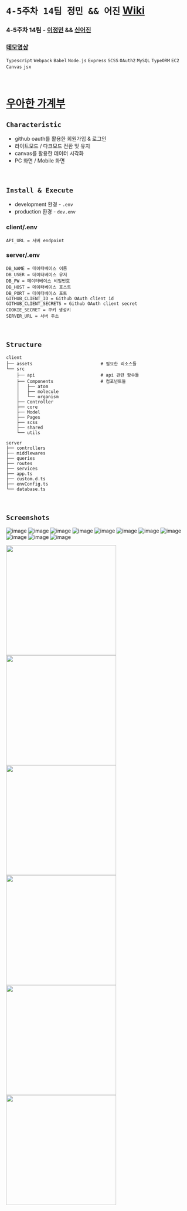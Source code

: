 # `4-5주차 14팀 정민 && 어진` [Wiki](https://github.com/woowa-techcamp-2021/cashbook-14/wiki)

### 4-5주차 14팀 - [이정민](https://github.com/danmin20) && [신어진](https://github.com/ondal1997)
### [데모영상]()
`Typescript` `Webpack` `Babel` `Node.js` `Express` `SCSS` `OAuth2` `MySQL` `TypeORM` `EC2` `Canvas` `jsx`

<br/>

# [우아한 가계부](http://3.36.99.206:3000/)

## `Characteristic`

- github oauth를 활용한 회원가입 & 로그인
- 라이트모드 / 다크모드 전환 및 유지
- canvas를 활용한 데이터 시각화
- PC 화면 / Mobile 화면 

<br/>

## `Install & Execute`

- development 환경 - `.env`
- production 환경 - `dev.env`

### client/.env
```
API_URL = 서버 endpoint
```

### server/.env
```
DB_NAME = 데이터베이스 이름
DB_USER = 데이터베이스 유저
DB_PW = 떼이터베이스 비밀번호
DB_HOST = 데이터베이스 호스트
DB_PORT = 데이터베이스 포트
GITHUB_CLIENT_ID = Github OAuth client id
GITHUB_CLIENT_SECRETS = Github OAuth client secret
COOKIE_SECRET = 쿠키 생성키
SERVER_URL = 서버 주소
```

<br/>

## `Structure`

```
client
├── assets                          # 필요한 리소스들
└── src
    ├── api                         # api 관련 함수들
    ├── Components                  # 컴포넌트들
    │   ├── atom
    │   ├── molecule
    │   └── organism
    ├── Controller     
    ├── core                        
    ├── Model                
    ├── Pages                   
    ├── scss
    ├── shared
    └── utils

server
├── controllers
├── middlewares                  
├── queries
├── routes
├── services
├── app.ts
├── custom.d.ts
├── envConfig.ts
└── database.ts
```

<br/>

## `Screenshots`

![image](https://user-images.githubusercontent.com/50590192/128396728-7e4376e2-ad0d-4876-84db-0b47c193fcb5.png)
![image](https://user-images.githubusercontent.com/50590192/128396740-2b3374d5-1bf0-4473-a29b-9f4629c1bd76.png)
![image](https://user-images.githubusercontent.com/50590192/128396792-81646f63-052f-44df-b88a-5f331802726a.png)
![image](https://user-images.githubusercontent.com/50590192/128396824-d0fef9d9-831a-419c-9135-0f6e3fcaa682.png)
![image](https://user-images.githubusercontent.com/50590192/128396846-3b95fd1e-1f88-4f65-8230-2b91a1751977.png)
![image](https://user-images.githubusercontent.com/50590192/128396863-871f46a6-0477-43d0-b132-871a75273fbe.png)
![image](https://user-images.githubusercontent.com/50590192/128396881-495e4105-86ab-4f17-b4e3-ccce9de5f888.png)
![image](https://user-images.githubusercontent.com/50590192/128396894-f2896c0a-2d8d-4ef0-be8b-711f88c12991.png)
![image](https://user-images.githubusercontent.com/50590192/128396910-818ea1f9-f6d7-48a0-bc32-515aa7e28a02.png)
![image](https://user-images.githubusercontent.com/50590192/128396949-7fd199a8-ac63-4b24-9d17-8fb3689a5301.png)
![image](https://user-images.githubusercontent.com/50590192/128396962-accfc6be-61ff-44e9-bdf4-b22bd2eb5883.png)

<div>
<img src="https://user-images.githubusercontent.com/50590192/128397051-70590591-33a1-46a6-a514-4ef5f85e02a9.png" width="300" />
<img src="https://user-images.githubusercontent.com/50590192/128397143-fe5fc39e-8188-40c4-8f83-81b5f7380746.png" width="300" />
<img src="https://user-images.githubusercontent.com/50590192/128397109-f58b8844-b9d6-411d-b8ac-625c742c7058.png" width="300" />
<img src="https://user-images.githubusercontent.com/50590192/128397180-3b9be9cf-b6c7-47f2-9ebb-d7c9de7e7b77.png" width="300" />
<img src="https://user-images.githubusercontent.com/50590192/128397238-052b9b09-9c3d-429d-b2b5-4de69fe069d1.png" width="300" />
<img src="https://user-images.githubusercontent.com/50590192/128397304-336ab850-f0be-4de4-a190-69b5841bbd21.png" width="300" />
</div>

